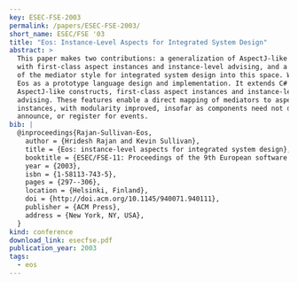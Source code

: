 ```yaml
---
key: ESEC-FSE-2003
permalink: /papers/ESEC-FSE-2003/
short_name: ESEC/FSE '03
title: "Eos: Instance-Level Aspects for Integrated System Design"
abstract: >
  This paper makes two contributions: a generalization of AspectJ-like languages
  with first-class aspect instances and instance-level advising, and a mapping
  of the mediator style for integrated system design into this space. We present
  Eos as a prototype language design and implementation. It extends C# with
  AspectJ-like constructs, first-class aspect instances and instance-level
  advising. These features enable a direct mapping of mediators to aspect
  instances, with modularity improved, insofar as components need not declare,
  announce, or register for events.
bib: |
  @inproceedings{Rajan-Sullivan-Eos,
    author = {Hridesh Rajan and Kevin Sullivan},
    title = {Eos: instance-level aspects for integrated system design},
    booktitle = {ESEC/FSE-11: Proceedings of the 9th European software engineering conference held jointly with 11th ACM SIGSOFT international symposium on Foundations of software engineering},
    year = {2003},
    isbn = {1-58113-743-5},
    pages = {297--306},
    location = {Helsinki, Finland},
    doi = {http://doi.acm.org/10.1145/940071.940111},
    publisher = {ACM Press},
    address = {New York, NY, USA},
  }
kind: conference
download_link: esecfse.pdf
publication_year: 2003
tags:
  - eos
---
```

